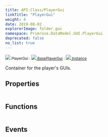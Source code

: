 ```yaml
---
title: API:Class/PlayerGui
linkTitle: "PlayerGui"
weight: 4
date: 2019-08-02
explorerImage: folder_gui
namespace: Primrose.DataModel.GUI.PlayerGui
deprecated: false
no_list: true
---
```

<small class="inheritance">
<span class="" href="/docs/api-reference/Class/PlayerGui"><img src="/icons/silk/folder_gui.png"/>&nbsp;PlayerGui</span>&nbsp;:&nbsp;<a class="" href="/docs/api-reference/Class/BasePlayerGui"><img src="/icons/silk/folder_gui.png"/>&nbsp;BasePlayerGui</a>&nbsp;:&nbsp;<a class="" href="/docs/api-reference/Class/Instance"><img src="/icons/silk/default.png"/>&nbsp;Instance</a></small>
<p class="summary">

Container for the player's GUIs.

</p>
 
## Properties
 
<table class="studiohide">
<tbody>
</tbody>
</table>
 
## Functions
 
<table class="studiohide">
<tbody>
</tbody>
</table>
 
## Events
 
<table class="studiohide">
<tbody>
</tbody>
</table>
<b>
</b>
<div class="inheritors">
<ul class="root">
</ul>
</div>
